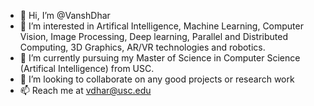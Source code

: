 - 👋 Hi, I’m @VanshDhar
- 👀 I’m interested in Artifical Intelligence, Machine Learning, Computer Vision, Image Processing, Deep learning, Parallel and Distributed Computing, 3D Graphics, AR/VR technologies and robotics.
- 🌱 I’m currently pursuing my Master of Science in Computer Science (Artifical Intelligence) from USC.
- 💞️ I’m looking to collaborate on any good projects or research work
- 📫 Reach me at vdhar@usc.edu

<!---
VanshDhar/VanshDhar is a ✨ special ✨ repository because its `README.md` (this file) appears on your GitHub profile.
You can click the Preview link to take a look at your changes.
--->
